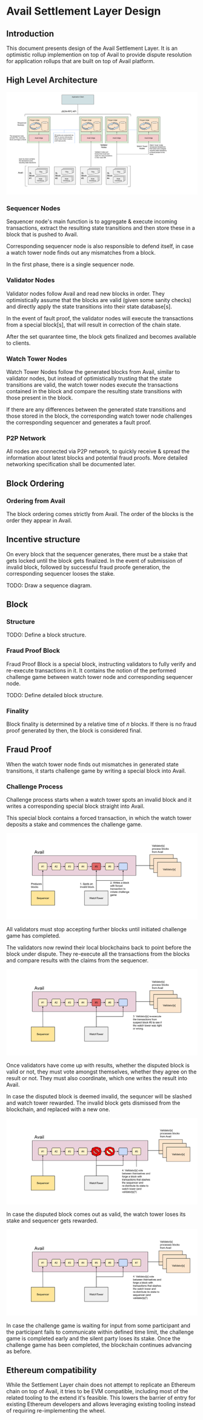 # Avail Settlement Layer Design

## Introduction

This document presents design of the Avail Settlement Layer. It is an
optimistic rollup implemention on top of Avail to provide dispute resolution
for application rollups that are built on top of Avail platform.

## High Level Architecture

![High Level Architecture Diagram](settlement_layer_architecture.svg)

### Sequencer Nodes

Sequencer node's main function is to aggregate & execute incoming transactions,
extract the resulting state transitions and then store these in a block that is
pushed to Avail.

Corresponding sequencer node is also responsible to defend itself, in case a
watch tower node finds out any mismatches from a block.

In the first phase, there is a single sequencer node.


### Validator Nodes

Validator nodes follow Avail and read new blocks in order. They optimistically
assume that the blocks are valid (given some sanity checks) and directly apply
the state transitions into their state database[s].

In the event of fault proof, the validator nodes will execute the transactions
from a special block[s], that will result in correction of the chain state.

After the set quarantee time, the block gets finalized and becomes available to
clients.

### Watch Tower Nodes

Watch Tower Nodes follow the generated blocks from Avail, similar to validator
nodes, but instead of optimistically trusting that the state transitions are
valid, the watch tower nodes execute the transactions contained in the block
and compare the resulting state transitions with those present in the block.

If there are any differences between the generated state transitions and those
stored in the block, the corresponding watch tower node challenges the
corresponding sequencer and generates a fault proof.

### P2P Network

All nodes are connected via P2P network, to quickly receive & spread the
information about latest blocks and potential fraud proofs. More detailed
networking specification shall be documented later.

## Block Ordering

### Ordering from Avail

The block ordering comes strictly from Avail. The order of the blocks is the
order they appear in Avail.

## Incentive structure

On every block that the sequencer generates, there must be a stake that gets
locked until the block gets finalized. In the event of submission of invalid
block, followed by successful fraud proofe generation, the corresponding
sequencer looses the stake.

TODO: Draw a sequence diagram.

## Block

### Structure

TODO: Define a block structure.

### Fraud Proof Block

Fraud Proof Block is a special block, instructing validators to fully
verify and re-execute transactions in it. It contains the notion of the
performed challenge game between watch tower node and corresponding sequencer
node.

TODO: Define detailed block structure.

### Finality

Block finality is determined by a relative time of *n* blocks. If there is no
fraud proof generated by then, the block is considered final.

## Fraud Proof

When the watch tower node finds out mismatches in generated state transitions,
it starts challenge game by writing a special block into Avail.

### Challenge Process

Challenge process starts when a watch tower spots an invalid block and it writes a corresponding special block straight into Avail.

This special block contains a forced transaction, in which the watch tower deposits a stake and commences the challenge game.

![Beginning of the Challenge Game](challenge-game-beginning.svg)

All validators must stop accepting further blocks until initiated challenge game has completed.

The validators now rewind their local blockchains back to point before the block under dispute. They re-execute all the transactions from the blocks and compare results with the claims from the sequencer.

![Validators re-execute transactions from the block under dispute](challenge-game-validators-reexecute.svg)

Once validators have come up with results, whether the disputed block is valid or not, they must vote amongst themselves, whether they agree on the result or not. They must also coordinate, which one writes the result into Avail.

In case the disputed block is deemed invalid, the sequncer will be slashed and watch tower rewarded. The invalid block gets dismissed from the blockchain, and replaced with a new one.

![Validators slash sequencer and reward watch tower](challenge-game-sequencer-slashed.svg)

In case the disputed block comes out as valid, the watch tower loses its stake and sequencer gets rewarded.

![Watcher tower gets slashed and sequencer rewarded](challenge-game-watchtower-slashed.svg)

In case the challenge game is waiting for input from some participant and the participant fails to communicate within defined time limit, the challenge game is completed early and the silent party loses its stake. Once the challenge game has been completed, the blockchain continues advancing as before.

## Ethereum compatibility

While the Settlement Layer chain does not attempt to replicate an Ethereum
chain on top of Avail, it tries to be EVM compatible, including most of the
related tooling to the extend it's feasible. This lowers the barrier of entry
for existing Ethereum developers and allows leveraging existing tooling instead
of requiring re-implementing the wheel.
